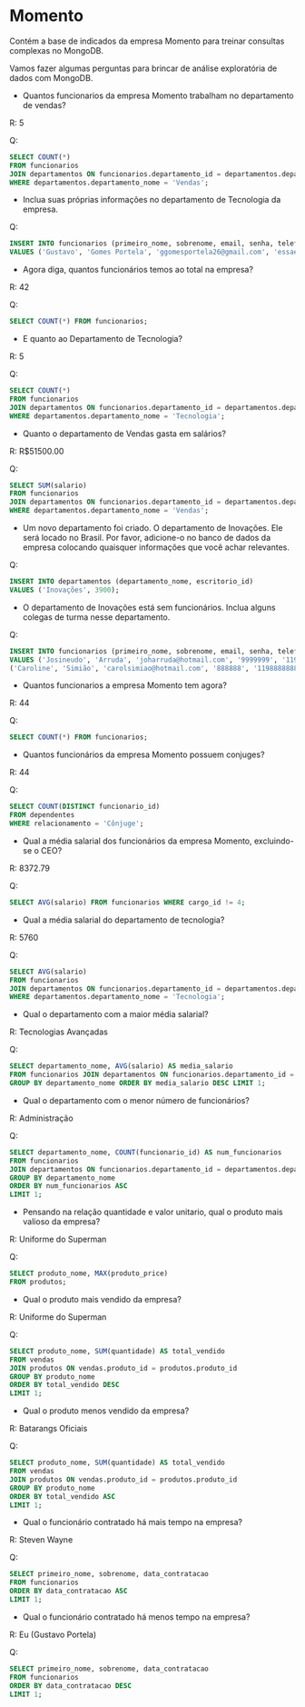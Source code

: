 # Momento 

Contém a base de indicados da empresa Momento para treinar consultas complexas no MongoDB.

Vamos fazer algumas perguntas para brincar de análise exploratória de dados com MongoDB.

* Quantos funcionarios da empresa Momento trabalham no departamento de vendas?
<p>R: 5</p>
<p>Q:</p>

```sql
SELECT COUNT(*) 
FROM funcionarios 
JOIN departamentos ON funcionarios.departamento_id = departamentos.departamento_id 
WHERE departamentos.departamento_nome = 'Vendas';
```

* Inclua suas próprias informações no departamento de Tecnologia da empresa.
<p>Q:</p>

```sql
INSERT INTO funcionarios (primeiro_nome, sobrenome, email, senha, telefone, data_contratacao, cargo_id, salario, departamento_id) 
VALUES ('Gustavo', 'Gomes Portela', 'ggomesportela26@gmail.com', 'essaehumasenhaforte', '999999999', CURDATE(), 9, 5000.00, 3);
```

* Agora diga, quantos funcionários temos ao total na empresa?
<p>R: 42</p>
<p>Q:</p>

```sql
SELECT COUNT(*) FROM funcionarios;
```

* E quanto ao Departamento de Tecnologia?
<p>R: 5</p>
<p>Q:</p>

```sql
SELECT COUNT(*) 
FROM funcionarios 
JOIN departamentos ON funcionarios.departamento_id = departamentos.departamento_id 
WHERE departamentos.departamento_nome = 'Tecnologia';
```

* Quanto o departamento de Vendas gasta em salários?
<p>R: R$51500.00</p>
<p>Q:</p>

```sql
SELECT SUM(salario) 
FROM funcionarios 
JOIN departamentos ON funcionarios.departamento_id = departamentos.departamento_id 
WHERE departamentos.departamento_nome = 'Vendas';
```

* Um novo departamento foi criado. O departamento de Inovações. 
Ele será locado no Brasil. Por favor, adicione-o no banco de dados da empresa colocando quaisquer informações que você achar relevantes.
<p>Q:</p>

```sql
INSERT INTO departamentos (departamento_nome, escritorio_id)
VALUES ('Inovações', 3900);
```

* O departamento de Inovações está sem funcionários. Inclua alguns colegas de turma nesse departamento. 
<p>Q:</p>

```sql
INSERT INTO funcionarios (primeiro_nome, sobrenome, email, senha, telefone, data_contratacao, cargo_id, salario, departamento_id)
VALUES ('Josineudo', 'Arruda', 'joharruda@hotmail.com', '9999999', '11933333333', CURDATE(), 9, 4500.00, 15),
('Caroline', 'Simião', 'carolsimiao@hotmail.com', '888888', '119888888888', CURDATE(), 9, 4700.00, 15);
``` 

* Quantos funcionarios a empresa Momento tem agora?
<p>R: 44</p>
<p>Q:</p>

```sql
SELECT COUNT(*) FROM funcionarios;
```

* Quantos funcionários da empresa Momento possuem conjuges?
<p>R: 44</p>
<p>Q:</p>

```sql
SELECT COUNT(DISTINCT funcionario_id) 
FROM dependentes 
WHERE relacionamento = 'Cônjuge';
```

* Qual a média salarial dos funcionários da empresa Momento, excluindo-se o CEO?
<p>R: 8372.79</p>
<p>Q:</p>

```sql
SELECT AVG(salario) FROM funcionarios WHERE cargo_id != 4;
```

* Qual a média salarial do departamento de tecnologia?
<p>R: 5760</p>
<p>Q:</p>

```sql
SELECT AVG(salario) 
FROM funcionarios 
JOIN departamentos ON funcionarios.departamento_id = departamentos.departamento_id 
WHERE departamentos.departamento_nome = 'Tecnologia';
``` 

* Qual o departamento com a maior média salarial?
<p>R: Tecnologias Avançadas</p>
<p>Q:</p>

```sql
SELECT departamento_nome, AVG(salario) AS media_salario
FROM funcionarios JOIN departamentos ON funcionarios.departamento_id = departamentos.departamento_id 
GROUP BY departamento_nome ORDER BY media_salario DESC LIMIT 1;
```

* Qual o departamento com o menor número de funcionários?
<p>R: Administração</p>
<p>Q:</p>

```sql
SELECT departamento_nome, COUNT(funcionario_id) AS num_funcionarios
FROM funcionarios 
JOIN departamentos ON funcionarios.departamento_id = departamentos.departamento_id 
GROUP BY departamento_nome
ORDER BY num_funcionarios ASC
LIMIT 1;
```

* Pensando na relação quantidade e valor unitario, qual o produto mais valioso da empresa?
<p>R: Uniforme do Superman</p>
<p>Q:</p>

```sql
SELECT produto_nome, MAX(produto_price)
FROM produtos;
```


* Qual o produto mais vendido da empresa?
<p>R: Uniforme do Superman</p>
<p>Q:</p>

```sql
SELECT produto_nome, SUM(quantidade) AS total_vendido
FROM vendas 
JOIN produtos ON vendas.produto_id = produtos.produto_id 
GROUP BY produto_nome
ORDER BY total_vendido DESC
LIMIT 1;
```

* Qual o produto menos vendido da empresa?
<p>R: Batarangs Oficiais</p>
<p>Q:</p>

```sql
SELECT produto_nome, SUM(quantidade) AS total_vendido
FROM vendas 
JOIN produtos ON vendas.produto_id = produtos.produto_id 
GROUP BY produto_nome
ORDER BY total_vendido ASC
LIMIT 1;
```

* Qual o funcionário contratado há mais tempo na empresa?
<p>R: Steven Wayne</p>
<p>Q:</p>

```sql
SELECT primeiro_nome, sobrenome, data_contratacao 
FROM funcionarios 
ORDER BY data_contratacao ASC
LIMIT 1;
```

* Qual o funcionário contratado há menos tempo na empresa?
<p>R: Eu (Gustavo Portela)</p>
<p>Q:</p>

```sql
SELECT primeiro_nome, sobrenome, data_contratacao 
FROM funcionarios 
ORDER BY data_contratacao DESC
LIMIT 1;
```